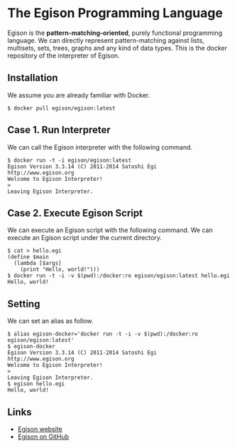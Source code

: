 # The Egison Programming Language

Egison is the **pattern-matching-oriented**, purely functional programming language.
We can directly represent pattern-matching against lists, multisets, sets, trees, graphs and any kind of data types.
This is the docker repository of the interpreter of Egison.

## Installation

We assume you are already familiar with Docker.

```
$ docker pull egison/egison:latest
```

## Case 1. Run Interpreter

We can call the Egison interpreter with the following command.

```
$ docker run -t -i egison/egison:latest
Egison Version 3.3.14 (C) 2011-2014 Satoshi Egi
http://www.egison.org
Welcome to Egison Interpreter!
> 
Leaving Egison Interpreter.
```

## Case 2. Execute Egison Script

We can execute an Egison script with the following command.
We can execute an Egison script under the current directory.

```
$ cat > hello.egi
(define $main
  (lambda [$args]
    (print "Hello, world!")))
$ docker run -t -i -v $(pwd):/docker:ro egison/egison:latest hello.egi
Hello, world!
```

## Setting

We can set an alias as follow.

```
$ alias egison-docker='docker run -t -i -v $(pwd):/docker:ro egison/egison:latest'
$ egison-docker
Egison Version 3.3.14 (C) 2011-2014 Satoshi Egi
http://www.egison.org
Welcome to Egison Interpreter!
> 
Leaving Egison Interpreter.
$ egison hello.egi
Hello, world!
```

## Links

- [Egison website](http://www.egison.org)
- [Egison on GitHub](https://github.com/egison/egison)
